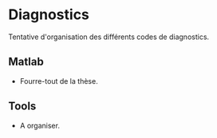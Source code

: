 # Diagnostics

Tentative d'organisation des différents codes de diagnostics.

## Matlab
- Fourre-tout de la thèse.

## Tools
- A organiser.
